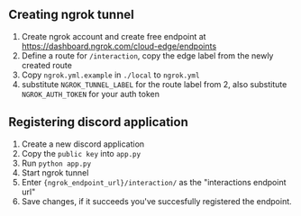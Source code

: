 ## Creating ngrok tunnel

1. Create ngrok account and create free endpoint at https://dashboard.ngrok.com/cloud-edge/endpoints
2. Define a route for `/interaction`, copy the edge label from the newly created route
3. Copy `ngrok.yml.example` in `./local` to `ngrok.yml`
4. substitute `NGROK_TUNNEL_LABEL` for the route label from 2, also substitute `NGROK_AUTH_TOKEN` for your auth token

## Registering discord application

1. Create a new discord application
2. Copy the `public key` into `app.py`
3. Run `python app.py`
4. Start ngrok tunnel
5. Enter `{ngrok_endpoint_url}/interaction/` as the "interactions endpoint url"
6. Save changes, if it succeeds you've succesfully registered the endpoint.
